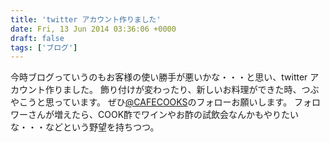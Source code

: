 ```yaml
---
title: 'twitter アカウント作りました'
date: Fri, 13 Jun 2014 03:36:06 +0000
draft: false
tags: ['ブログ']
---
```


今時ブログっていうのもお客様の使い勝手が悪いかな・・・と思い、twitter アカウント作りました。 飾り付けが変わったり、新しいお料理ができた時、つぶやこうと思っています。 ぜひ[@CAFECOOKS](https://twitter.com/CAFECOOKS)のフォローお願いします。 フォロワーさんが増えたら、COOK酢でワインやお酢の試飲会なんかもやりたいな・・・などという野望を持ちつつ。